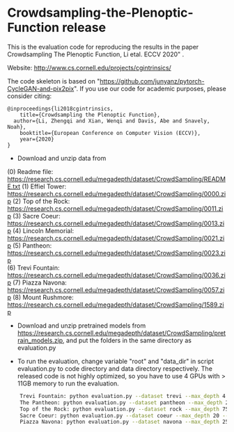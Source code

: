 # Crowdsampling-the-Plenoptic-Function release 

This is the evaluation code for reproducing the results in the paper Crowdsampling The Plenoptic Function, Li etal. ECCV 2020" .

Website: http://www.cs.cornell.edu/projects/cgintrinsics/

The code skeleton is based on "https://github.com/junyanz/pytorch-CycleGAN-and-pix2pix". If you use our code for academic purposes, please consider citing:

    @inproceedings{li2018cgintrinsics,
	  	title={Crowdsampling the Plenoptic Function},
      author={Li, Zhengqi and Xian, Wenqi and Davis, Abe and Snavely, Noah},
	  	booktitle={European Conference on Computer Vision (ECCV)},
	  	year={2020}
	}
 
* Download and unzip data from 

(0) Readme file: https://research.cs.cornell.edu/megadepth/dataset/CrowdSampling/README.txt
(1) Effiel Tower: https://research.cs.cornell.edu/megadepth/dataset/CrowdSampling/0000.zip
(2) Top of the Rock: https://research.cs.cornell.edu/megadepth/dataset/CrowdSampling/0011.zip
(3) Sacre Coeur: https://research.cs.cornell.edu/megadepth/dataset/CrowdSampling/0013.zip
(4) Lincoln Memorial: https://research.cs.cornell.edu/megadepth/dataset/CrowdSampling/0021.zip
(5) Pantheon: https://research.cs.cornell.edu/megadepth/dataset/CrowdSampling/0023.zip   
(6) Trevi Fountain: https://research.cs.cornell.edu/megadepth/dataset/CrowdSampling/0036.zip
(7) Piazza Navona: https://research.cs.cornell.edu/megadepth/dataset/CrowdSampling/0057.zip
(8) Mount Rushmore: https://research.cs.cornell.edu/megadepth/dataset/CrowdSampling/1589.zip

* Download and unzip pretrained models from https://research.cs.cornell.edu/megadepth/dataset/CrowdSampling/pretrain_models.zip, and put the folders in the same directory as evaluation.py

* To run the evaluation, change variable "root" and "data_dir" in script evaluation.py to code directory and data directory respectively. The released code is not highly optimized, so you have to use 4 GPUs with > 11GB memory to run the evaluation. 

```bash
    Trevi Fountain: python evaluation.py --dataset trevi --max_depth 4 --ref_fov 70 --warp_src_img 1
    The Pantheon: python evaluation.py --dataset pantheon --max_depth 25 --ref_fov 65 --warp_src_img 1
    Top of the Rock: python evaluation.py --dataset rock --max_depth 75 --ref_fov 70 --warp_src_img 1
    Sacre Coeur: python evaluation.py --dataset coeur --max_depth 20 --ref_fov 65 --warp_src_img 1
    Piazza Navona: python evaluation.py --dataset navona --max_depth 25 --ref_fov 70 --warp_src_img 1
```
